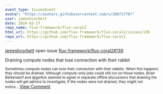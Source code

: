 ```yaml
---
event_type: IssuesEvent
avatar: "https://avatars.githubusercontent.com/u/20071770?"
user: jameshcorbett
date: 2024-03-27
repo_name: flux-framework/flux-coral2
html_url: https://github.com/flux-framework/flux-coral2/issues/139
repo_url: https://github.com/flux-framework/flux-coral2
---
```


<a href='https://github.com/jameshcorbett' target='_blank'>jameshcorbett</a> open issue <a href='https://github.com/flux-framework/flux-coral2/issues/139' target='_blank'>flux-framework/flux-coral2#139</a>.

<p>Draining compute nodes that lose connection with their rabbit</p><small>Sometimes compute nodes can lose their connection with their rabbits. When this happens they should be drained. Although compute-only jobs could still run on those nodes, Brian Behlendorf and @garlick seemed to agree in separate offline discussions that draining the nodes will get admins to investigate; if the nodes were not drained, they might not notice....</small><a href='https://github.com/flux-framework/flux-coral2/issues/139' target='_blank'>View Comment</a>